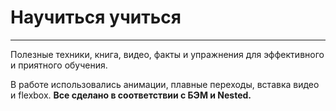 # Научиться учиться
-------------------------  

Полезные техники, книга, видео, факты и упражнения для эффективного и приятного обучения.

В работе использовались анимации, плавные переходы, вставка видео и flexbox. 
__Все сделано в соответствии с БЭМ и Nested.__
